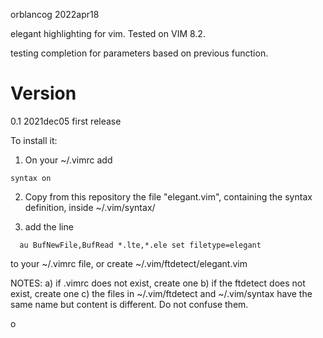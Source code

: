 orblancog
2022apr18

elegant highlighting for vim.
Tested on VIM 8.2.


testing completion for parameters based on previous function.

# Version
0.1 2021dec05 first release
    

To install it:
1) On your ~/.vimrc add
```vim
syntax on
```

2) Copy from this repository the file "elegant.vim", containing the syntax definition, inside ~/.vim/syntax/

3) add the line
```vim
  au BufNewFile,BufRead *.lte,*.ele set filetype=elegant
```
 to your ~/.vimrc file, or create ~/.vim/ftdetect/elegant.vim


NOTES: a) if .vimrc does not exist, create one
       b) if the ftdetect does not exist, create one
       c) the files in ~/.vim/ftdetect and ~/.vim/syntax have the same name but content is different. Do not confuse them. 


o
